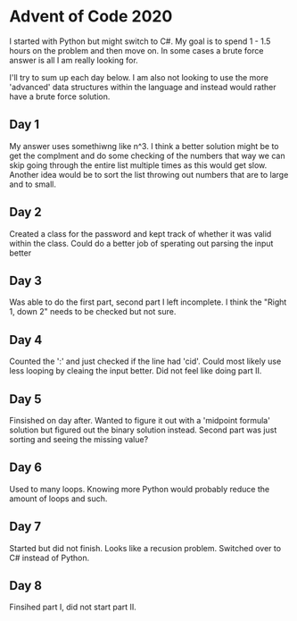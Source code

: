 Advent of Code 2020
=== 

I started with Python but might switch to C#. My goal is to spend 1 - 1.5 hours on the problem and then move on. In some cases a brute 
force answer is all I am really looking for. 

I'll try to sum up each day below. I am also not looking to use the more 'advanced' data structures within the language and instead would 
rather have a brute force solution.

## Day 1
My answer uses somethiwng like n^3. I think a better solution might be to get the complment and do some checking of the numbers that 
way we can skip going through the entire list multiple times as this would get slow. Another idea would be to sort the list throwing out 
numbers that are to large and to small. 

## Day 2
Created a class for the password and kept track of whether it was valid within the class. Could do a better job of sperating out parsing the input better

## Day 3
Was able to do the first part, second part I left incomplete. I think the "Right 1, down 2" needs to be checked but not sure.

## Day 4
Counted the ':' and just checked if the line had 'cid'. Could most likely use less looping by cleaing the input better. Did not feel like doing part II.

## Day 5 
Finsished on day after. Wanted to figure it out with a 'midpoint formula' solution but figured out the binary solution instead. Second part was just sorting 
and seeing the missing value? 

## Day 6 
Used to many loops. Knowing more Python would probably reduce the amount of loops and such. 

## Day 7 
Started but did not finish. Looks like a recusion problem. Switched over to C# instead of Python. 

## Day 8 
Finsihed part I, did not start part II. 
